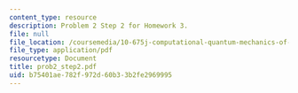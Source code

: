 ```yaml
---
content_type: resource
description: Problem 2 Step 2 for Homework 3.
file: null
file_location: /coursemedia/10-675j-computational-quantum-mechanics-of-molecular-and-extended-systems-fall-2004/b75401ae782f972d60b33b2fe2969995_prob2_step2.pdf
file_type: application/pdf
resourcetype: Document
title: prob2_step2.pdf
uid: b75401ae-782f-972d-60b3-3b2fe2969995
---
```

